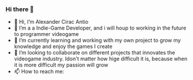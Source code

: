 ### Hi there 👋
- 👋 Hi, I’m Alexander Cirac Antio
- 👀 I’m a a Indie-Game Developer, and i will houp to working in the future to programmer videogame
- 🌱 I’m currently learning and working with my own project to grow my knowledge and enjoy the games I create 
- 👯 I’m looking to collaborate on different projects that innovates the videogame industry. Idon't matter how hige difficult it is, because when it is more difficult my passion will grow
- 📫 How to reach me: 

